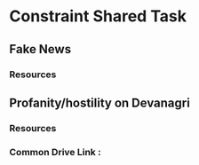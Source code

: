 # Constraint Shared Task

## Fake News

### Resources

## Profanity/hostility on Devanagri

### Resources

### Common Drive Link : 
